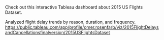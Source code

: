 Check out this interactive Tableau dashboard about 2015 US Flights Dataset.

Analyzed flight delay trends by reason, duration, and frequency.
https://public.tableau.com/app/profile/omer.rosenfarb/viz/2015FlightDelaysandCancellationsfinalversion/2015USFlightsDataset
